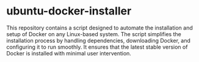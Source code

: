 # ubuntu-docker-installer
This repository contains a script designed to automate the installation and setup of Docker on any Linux-based system. The script simplifies the installation process by handling dependencies, downloading Docker, and configuring it to run smoothly. It ensures that the latest stable version of Docker is installed with minimal user intervention.
